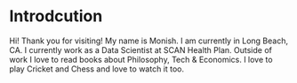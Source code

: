 # Introdcution
Hi! Thank you for visiting! My name is Monish. I am currently in Long Beach, CA. I currently work as a Data Scientist at SCAN Health Plan. Outside of work I love to read books about Philosophy, Tech & Economics. I love to play Cricket and Chess and love to watch it too.
